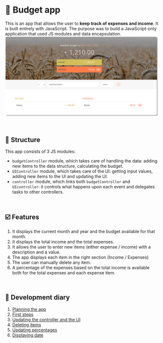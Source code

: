 
  
#  💸 Budget app


This is an app that allows the user to **keep track of expenses and income**. It is built entirely with JavaScript. The purpose was to build a JavaScript-only application that used JS modules and data encapsulation.![back](back-8998420.png)

<br />

## 🌲 Structure

This app consists of 3 JS modules:

- `budgetController` module, which takes care of handling the data: adding new items to the data structure, calculating the budget.
- `UIController` module, which takes care of the UI: getting input values, adding new items to the UI and updating the UI.
- `controller` module, which links both `budgetController` and `UIcontroller`: it controls what happens upon each event and delegates tasks to other controllers.

<br />

## ☑️ Features

1. It displays the current month and year and the budget available for that month.
2. It displays the total income and the total expenses.
3. It allows the user to enter new items (either expense / income) with a description and a value.
4. The app displays each item in the right section (Income / Expenses)
5. The user can manually delete any item.
6. A percentage of the expenses based on the total income is available both for the total expenses and each expense item.

<br />

## 📓 Development diary

1. [Planning the app](https://github.com/elemarmar/budget-app/blob/master/doc/01-Planning%20of%20the%20app.md)
2. [First steps](https://github.com/elemarmar/budget-app/blob/master/doc/02-First%20steps.md)
3. [Updating the controller and the UI](https://github.com/elemarmar/budget-app/blob/master/doc/03-Updating%20the%20controller%20and%20UI.md)
4. [Deleting items](https://github.com/elemarmar/budget-app/blob/master/doc/04-Deleting%20items.md)
5. [Updating percentages](https://github.com/elemarmar/budget-app/blob/master/doc/05-Update%20percentages.md)
6. [Displaying date](https://github.com/elemarmar/budget-app/blob/master/doc/06-Display%20date.md)
